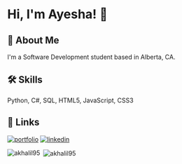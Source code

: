 # Hi, I'm Ayesha! 👋


## 🚀 About Me
I'm a Software Development student based in Alberta, CA.


## 🛠 Skills
Python, C#, SQL, HTML5, JavaScript, CSS3


## 🔗 Links
[![portfolio](https://img.shields.io/badge/my_portfolio-000?style=for-the-badge&logo=ko-fi&logoColor=white)](http://ayeshakhalil.ca/)
[![linkedin](https://img.shields.io/badge/linkedin-0A66C2?style=for-the-badge&logo=linkedin&logoColor=white)](https://www.linkedin.com/in/ayeshakhalil/)

<p><img align="left" src="https://github-readme-stats.vercel.app/api/top-langs?username=akhalil95&show_icons=true&locale=en&layout=compact" alt="akhalil95" /></p>

<p>&nbsp;<img align="center" src="https://github-readme-stats.vercel.app/api?username=akhalil95&show_icons=true&locale=en" alt="akhalil95" /></p>

<!---
akhalil95/akhalil95 is a ✨ special ✨ repository because its `README.md` (this file) appears on your GitHub profile.
You can click the Preview link to take a look at your changes.
--->
